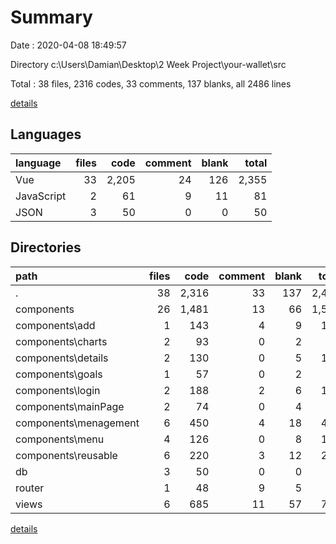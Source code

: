 # Summary

Date : 2020-04-08 18:49:57

Directory c:\Users\Damian\Desktop\2 Week Project\your-wallet\src

Total : 38 files,  2316 codes, 33 comments, 137 blanks, all 2486 lines

[details](details.md)

## Languages
| language | files | code | comment | blank | total |
| :--- | ---: | ---: | ---: | ---: | ---: |
| Vue | 33 | 2,205 | 24 | 126 | 2,355 |
| JavaScript | 2 | 61 | 9 | 11 | 81 |
| JSON | 3 | 50 | 0 | 0 | 50 |

## Directories
| path | files | code | comment | blank | total |
| :--- | ---: | ---: | ---: | ---: | ---: |
| . | 38 | 2,316 | 33 | 137 | 2,486 |
| components | 26 | 1,481 | 13 | 66 | 1,560 |
| components\add | 1 | 143 | 4 | 9 | 156 |
| components\charts | 2 | 93 | 0 | 2 | 95 |
| components\details | 2 | 130 | 0 | 5 | 135 |
| components\goals | 1 | 57 | 0 | 2 | 59 |
| components\login | 2 | 188 | 2 | 6 | 196 |
| components\mainPage | 2 | 74 | 0 | 4 | 78 |
| components\menagement | 6 | 450 | 4 | 18 | 472 |
| components\menu | 4 | 126 | 0 | 8 | 134 |
| components\reusable | 6 | 220 | 3 | 12 | 235 |
| db | 3 | 50 | 0 | 0 | 50 |
| router | 1 | 48 | 9 | 5 | 62 |
| views | 6 | 685 | 11 | 57 | 753 |

[details](details.md)